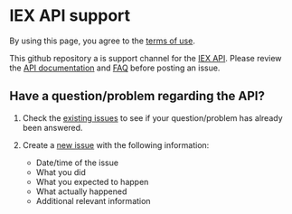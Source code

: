 # IEX API support
By using this page, you agree to the [terms of use](https://iextrading.com/api-terms/).

This github repository a is support channel for the [IEX API](https://iextrading.com/developer/docs/). Please review the [API documentation](https://iextrading.com/developer/docs/) and [FAQ](https://iextrading.com/developer/#faq) before posting an issue.

## Have a question/problem regarding the API?

1. Check the [existing issues](https://github.com/iexg/IEX-API/issues?utf8=%E2%9C%93&q=is%3Aissue%20) to see if your question/problem has already been answered.
2. Create a [new issue](https://github.com/iexg/IEX-API/issues/new) with the following information:

   * Date/time of the issue
   * What you did
   * What you expected to happen
   * What actually happened
   * Additional relevant information
